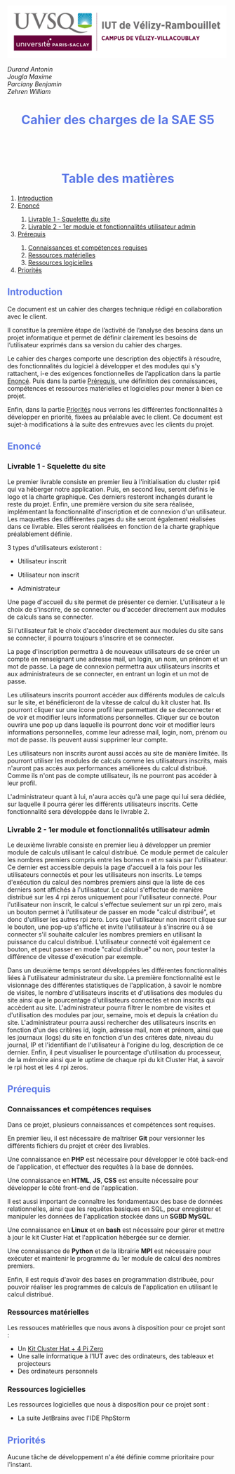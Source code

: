 <img src="Images/logoUvsq.jpg" width="500px" alt="Logo uvsq">

_Durand Antonin_ <br>
_Jougla Maxime_ <br>
_Parciany Benjamin_ <br>
_Zehren William_

<h1 style="color:#5d79e7; text-align: center"> Cahier des charges de la SAE S5 </h1>

<h1 style="color:#5d79e7; text-align: center; margin-top: 100px"> Table des matières</h1>

<ol>
    <li> <a href="#introduction"> Introduction  </a> </li>
    <li> <a href="#enonce"> Enoncé  </a> </li>
    <ol>
        <li> <a href="#livrable_1"> Livrable 1 - Squelette du site </a> </li>
        <li> <a href="#livrable_2"> Livrable 2 - 1er module et fonctionnalités utilisateur admin </li>
    </ol>
    <li> <a href="#prerequis"> Prérequis  </a>  </li>
    <ol>
        <li> <a href="#connaissances_competences"> Connaissances et compétences requises  </a> </li>
        <li> <a href="#ressources_materielles"> Ressources matérielles  </a> </li>
        <li> <a href="#ressources_logicielles"> Ressources logicielles  </a> </li>
    </ol>
    <li> <a href="#priorites"> Priorités  </a> </li>
</ol>



<h2 style="color:#5d79e7; page-break-before: always" id="introduction"> Introduction </h2>

Ce document est un cahier des charges technique rédigé en collaboration avec le client.

Il constitue la première étape de l’activité de l’analyse des besoins dans un projet informatique et permet de définir clairement les besoins de l’utilisateur exprimés dans sa version du cahier des charges.

Le cahier des charges comporte une description des objectifs à résoudre, des fonctionnalités du logiciel à développer et des modules qui s'y rattachent, i-e des exigences fonctionnelles de l’application dans la partie <a href="#enonce"> Enoncé</a>. Puis dans la partie <a href="#prerequis"> Prérequis</a>, une définition des connaissances, compétences et ressources matérielles et logicielles pour mener à bien ce projet.

Enfin, dans la partie <a href="#priorites"> Priorités</a> nous verrons les différentes fonctionnalités à développer en priorité, fixées au préalable avec le client.
Ce document est sujet-à modifications à la suite des entrevues avec les clients du projet.

<h2 style="color:#5d79e7; page-break-before: always" id="enonce"> Enoncé </h2>  

<h3 id="livrable_1"> Livrable 1 - Squelette du site </h3>

Le premier livrable consiste en premier lieu à l'initialisation du cluster rpi4 qui va héberger notre application.
Puis, en second lieu, seront définis le logo et la charte graphique. Ces derniers resteront inchangés durant le reste du projet.
Enfin, une première version du site sera réalisée, implémentant la fonctionnalité d'inscription et de connexion d'un utilisateur.
Les maquettes des différentes pages du site seront également réalisées dans ce livrable. Elles seront réalisées en fonction de la charte graphique préalablement définie.

3 types d'utilisateurs existeront : 

- Utilisateur inscrit

- Utilisateur non inscrit 

- Administrateur 

Une page d'accueil du site permet de présenter ce dernier. L'utilisateur a le choix de s'inscrire, de se connecter ou d'accéder directement aux modules de calculs sans se connecter.

Si l'utilisateur fait le choix d'accèder directement aux modules du site sans se connecter, il pourra toujours s'inscrire et se connecter. 

La page d'inscription permettra à de nouveaux utilisateurs de se créer un compte en renseignant une adresse mail, un login, un nom, un prénom et un mot de passe. 
La page de connexion permettra aux utilisateurs inscrits et aux administrateurs de se connecter, en entrant un login et un mot de passe. 

Les utilisateurs inscrits pourront accéder aux différents modules de calculs sur le site, et bénéficieront de la vitesse de calcul du kit cluster hat. 
Ils pourront cliquer sur une icone profil leur permettant de se deconnecter et de voir et modifier leurs informations personnelles. 
Cliquer sur ce bouton ouvrira une pop up dans laquelle ils pourront donc voir et modifier leurs informations personnelles, comme leur adresse mail, login, nom, prénom ou mot de passe.
Ils peuvent aussi supprimer leur compte.

Les utilisateurs non inscrits auront aussi accès au site de manière limitée. 
Ils pourront utiliser les modules de calculs comme les utilisateurs inscrits, mais n'auront pas accès aux performances améliorées du calcul distribué.
Comme ils n'ont pas de compte utilisateur, ils ne pourront pas accéder à leur profil.

L'administrateur quant à lui, n'aura accès qu'à une page qui lui sera dédiée, sur laquelle il pourra gérer les différents utilisateurs inscrits. Cette fonctionnalité sera développée dans le livrable 2. 

<h3 id="livrable_2"> Livrable 2 - 1er module et fonctionnalités utilisateur admin </h3>

Le deuxième livrable consiste en premier lieu à développer un premier module de calculs utilisant le calcul distribué.
Ce module permet de calculer les nombres premiers compris entre les bornes _n_ et _m_ saisis par l'utilisateur. Ce dernier est accessible depuis la page d'accueil à la fois pour les utilisateurs connectés et pour les utilisateurs non inscrits.
Le temps d'exécution du calcul des nombres premiers ainsi que la liste de ces derniers sont affichés à l'utilisateur.
Le calcul s'effectue de manière distribué sur les 4 rpi zeros uniquement pour l'utilisateur connecté. Pour l'utilisateur non inscrit, le calcul s'effectue seulement sur un rpi zero, mais un bouton permet à l'utilisateur de passer en mode "calcul distribué", et donc d'utiliser les autres rpi zero. Lors que l'utilisateur non inscrit clique sur le bouton, une pop-up s'affiche et invite l'utilisateur à s'inscrire ou à se connecter s'il souhaite calculer les nombres premiers en utilisant la puissance du calcul distribué. L'utilisateur connecté voit également ce bouton, et peut passer en mode "calcul distribué" ou non, pour tester la différence de vitesse d'exécution par exemple. 

Dans un deuxième temps seront développées les différentes fonctionnalités liées à l'utilisateur administrateur du site.
La première fonctionnalité est le visionnage des différentes statistiques de l'application, à savoir le nombre de visites, le nombre d'utilisateurs inscrits et d'utilisations des modules du site ainsi que le pourcentage d'utilisateurs connectés et non inscrits qui accèdent au site. L'administrateur pourra filtrer le nombre de visites et d'utilisation des modules par jour, semaine, mois et depuis la création du site.
L'administrateur pourra aussi rechercher des utilisateurs inscrits en fonction d'un des critères id, login, adresse mail, nom et prénom, ainsi que les journaux (logs) du site en fonction d'un des critères date, niveau du journal, IP et l'identifiant de l'utilisateur à l'origine du log, description de ce dernier.
Enfin, il peut visualiser le pourcentage d'utilisation du processeur, de la mémoire ainsi que le uptime de chaque rpi du kit Cluster Hat, à savoir le rpi host et les 4 rpi zeros.

<h2 style="color:#5d79e7; page-break-before: always" id="prerequis"> Prérequis </h2>

<h3 id="connaissances_competences"> Connaissances et compétences requises </h3>

Dans ce projet, plusieurs connaissances et compétences sont requises.

En premier lieu, il est nécessaire de maîtriser __Git__ pour versionner les différents fichiers du projet et créer des livrables.

Une connaissance en __PHP__ est nécessaire pour développer le côté back-end de l'application, et effectuer des requêtes à la base de données.

Une connaissance en __HTML__, __JS__, __CSS__ est ensuite nécessaire pour développer le côté front-end de l'application.

Il est aussi important de connaître les fondamentaux des base de données relationnelles, ainsi que les requêtes basiques en SQL, pour enregistrer et manipuler les données de l'application stockée dans un __SGBD MySQL__.

Une connaissance en __Linux__ et en __bash__ est nécessaire pour gérer et mettre à jour le kit Cluster Hat et l'application hébergée sur ce dernier.

Une connaissance de __Python__ et de la librairie __MPI__ est nécessaire pour exécuter et maintenir le programme du 1er module de calcul des nombres premiers.

Enfin, il est requis d'avoir des bases en programmation distribuée, pour pouvoir réaliser les programmes de calculs de l'application en utilisant le calcul distribué.

<h3 id="ressources_materielles"> Ressources matérielles </h3>

Les ressouces matérielles que nous avons à disposition pour ce projet sont :

- Un <a href=https://www.minimachines.net/actu/clusterhat-raspberry-pi-80208> Kit Cluster Hat + 4 Pi Zero</a> 
- Une salle informatique à l'IUT avec des ordinateurs, des tableaux et projecteurs
- Des ordinateurs personnels

<h3 id="ressources_logicielles"> Ressources logicielles </h3>

Les ressources logicielles que nous à disposition pour ce projet sont :

- La suite JetBrains avec l'IDE PhpStorm 

<h2 style="color:#5d79e7; page-break-before: always" id="priorites"> Priorités </h2>

Aucune tâche de développement n'a été définie comme prioritaire pour l'instant.